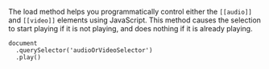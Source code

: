 The load method helps you programmatically control either the `[[audio]]` and `[[video]]` elements using JavaScript. 
This method causes the selection to start playing if it is not playing, and does nothing if it is already playing.

    document
      .querySelector('audioOrVideoSelector')
      .play()